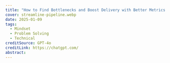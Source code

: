 ```yaml
---
title: "How to Find Bottlenecks and Boost Delivery with Better Metrics in Software Engineering Teams"
cover: streamline-pipeline.webp
date: 2025-01-09
tags:
  - Mindset
  - Problem Solving
  - Technical
creditSource: GPT-4o
creditLink: https://chatgpt.com/
abstract:
---
```


